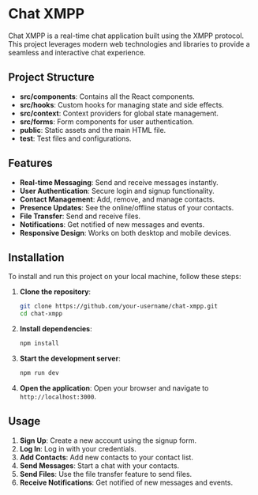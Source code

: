 # Chat XMPP

Chat XMPP is a real-time chat application built using the XMPP protocol. This project leverages modern web technologies and libraries to provide a seamless and interactive chat experience.

## Project Structure

- **src/components**: Contains all the React components.
- **src/hooks**: Custom hooks for managing state and side effects.
- **src/context**: Context providers for global state management.
- **src/forms**: Form components for user authentication.
- **public**: Static assets and the main HTML file.
- **test**: Test files and configurations.

## Features

- **Real-time Messaging**: Send and receive messages instantly.
- **User Authentication**: Secure login and signup functionality.
- **Contact Management**: Add, remove, and manage contacts.
- **Presence Updates**: See the online/offline status of your contacts.
- **File Transfer**: Send and receive files.
- **Notifications**: Get notified of new messages and events.
- **Responsive Design**: Works on both desktop and mobile devices.

## Installation

To install and run this project on your local machine, follow these steps:

1. **Clone the repository**:
    ```sh
    git clone https://github.com/your-username/chat-xmpp.git
    cd chat-xmpp
    ```

2. **Install dependencies**:
    ```sh
    npm install
    ```

3. **Start the development server**:
    ```sh
    npm run dev
    ```

4. **Open the application**:
    Open your browser and navigate to `http://localhost:3000`.

## Usage

1. **Sign Up**: Create a new account using the signup form.
2. **Log In**: Log in with your credentials.
3. **Add Contacts**: Add new contacts to your contact list.
4. **Send Messages**: Start a chat with your contacts.
5. **Send Files**: Use the file transfer feature to send files.
6. **Receive Notifications**: Get notified of new messages and events.
